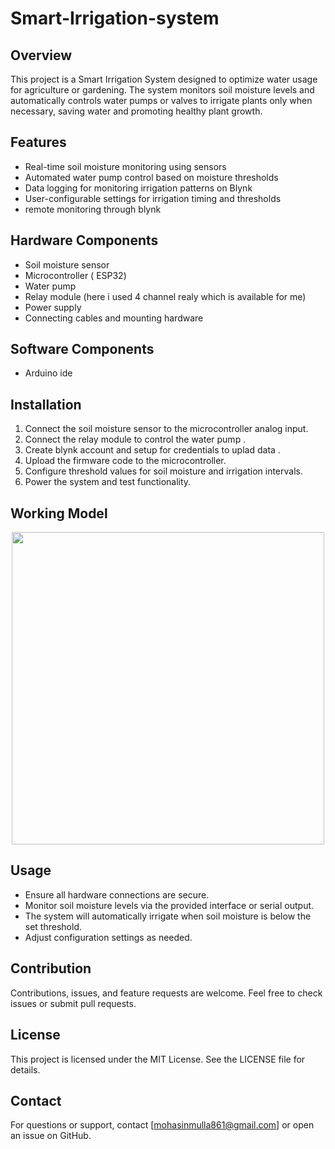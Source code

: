 # Smart-Irrigation-system

## Overview
This project is a Smart Irrigation System designed to optimize water usage for agriculture or gardening. The system monitors soil moisture levels and automatically controls water pumps or valves to irrigate plants only when necessary, saving water and promoting healthy plant growth.

## Features
- Real-time soil moisture monitoring using sensors  
- Automated water pump control based on moisture thresholds  
- Data logging for monitoring irrigation patterns on Blynk 
- User-configurable settings for irrigation timing and thresholds  
- remote monitoring through blynk   

## Hardware Components
- Soil moisture sensor  
- Microcontroller ( ESP32)  
- Water pump   
- Relay module (here i used 4 channel realy which is available for me) 
- Power supply  
- Connecting cables and mounting hardware  

## Software Components
- Arduino ide

## Installation
1. Connect the soil moisture sensor to the microcontroller analog input.  
2. Connect the relay module to control the water pump .
3. Create blynk account and setup for credentials to uplad data . 
4. Upload the firmware code to the microcontroller.  
5. Configure threshold values for soil moisture and irrigation intervals.  
6. Power the system and test functionality.

 ## Working Model

<p align="center">
  <img src="https://github.com/user-attachments/assets/2f974236-e30a-4dd5-adce-9197addf2c1d" width="500" />
</p>



## Usage
- Ensure all hardware connections are secure.  
- Monitor soil moisture levels via the provided interface or serial output.  
- The system will automatically irrigate when soil moisture is below the set threshold.  
- Adjust configuration settings as needed.

## Contribution
Contributions, issues, and feature requests are welcome. Feel free to check issues or submit pull requests.

## License
This project is licensed under the MIT License. See the LICENSE file for details.

## Contact
For questions or support, contact [mohasinmulla861@gmail.com] or open an issue on GitHub.


